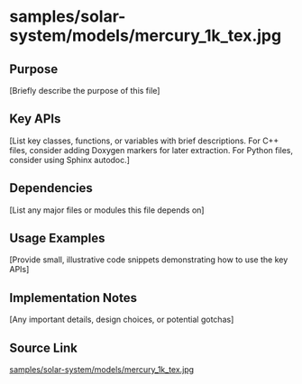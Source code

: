 # samples/solar-system/models/mercury_1k_tex.jpg

## Purpose
[Briefly describe the purpose of this file]

## Key APIs
[List key classes, functions, or variables with brief descriptions.
For C++ files, consider adding Doxygen markers for later extraction.
For Python files, consider using Sphinx autodoc.]

## Dependencies
[List any major files or modules this file depends on]

## Usage Examples
[Provide small, illustrative code snippets demonstrating how to use the key APIs]

## Implementation Notes
[Any important details, design choices, or potential gotchas]

## Source Link
[samples/solar-system/models/mercury_1k_tex.jpg](link_to_source_repository/samples/solar-system/models/mercury_1k_tex.jpg)
